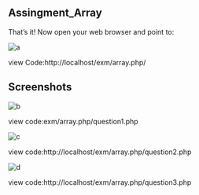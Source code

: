 ## Assingment_Array

 That’s it! Now open your web browser and point to:
 
![a](https://github.com/mdrafiunislam17/assingment_array/assets/95011589/aa80bd98-c490-4c14-bb13-b392f0a92622)



view Code:http://localhost/exm/array.php/

## Screenshots

![b](https://github.com/mdrafiunislam17/assingment_array/assets/95011589/b9a7ca16-c82a-4e13-a486-723b517f2f91)

view code:exm/array.php/question1.php

![c](https://github.com/mdrafiunislam17/assingment_array/assets/95011589/ddf5dbf5-62e5-4e87-b511-b452a8ff1580)

view code:http://localhost/exm/array.php/question2.php

![d](https://github.com/mdrafiunislam17/assingment_array/assets/95011589/9ee5a4f3-f847-46f3-80fe-bd6b7a396e41)

view code:http://localhost/exm/array.php/question3.php
